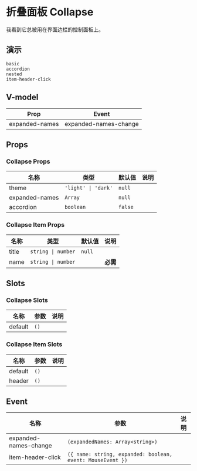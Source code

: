 # 折叠面板 Collapse
我看到它总被用在界面边栏的控制面板上。
## 演示
```demo
basic
accordion
nested
item-header-click
```
## V-model
|Prop|Event|
|-|-|
|expanded-names|expanded-names-change|

## Props
### Collapse Props
|名称|类型|默认值|说明|
|-|-|-|-|
|theme|`'light' \| 'dark'`|`null`||
|expanded-names|`Array`|`null`||
|accordion|`boolean`|`false`||

### Collapse Item Props
|名称|类型|默认值|说明|
|-|-|-|-|
|title|`string \| number`|`null`||
|name|`string \| number`||**必需**|

## Slots
### Collapse Slots
|名称|参数|说明|
|-|-|-|
|default|`()`||

### Collapse Item Slots
|名称|参数|说明|
|-|-|-|
|default|`()`||
|header|`()`||

## Event
|名称|参数|说明|
|-|-|-|
|expanded-names-change|`(expandedNames: Array<string>)`||
|item-header-click|`({ name: string, expanded: boolean, event: MouseEvent })`||
